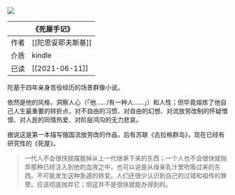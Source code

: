 ---
---

<img src='https://picture-guan.oss-cn-hangzhou.aliyuncs.com/20220817122150.png' class="bookCover"/>

|      | 《死屋手记》       |
| :--- | :----------------- |
| 作者 | [[陀思妥耶夫斯基]] |
| 介质 | kindle             |
| 已读 | [[2021-06-11]]     |

陀基于四年亲身苦役经历的场景群像小说。

依然是他的风格，洞察人心（「他……/有一种人……」）和人性；但毕竟熔炼了他自己人生最重要的转折点，对不自由的习惯、对自由的幻想、对流放劳改制的怀疑憎恨、对人民的同情热爱、对阶层鸿沟的无力悲哀。

据说这是第一本描写俄国流放劳改的作品，后有苏联《古拉格群岛》，现在已经有研究性的《死屋》。

>一代人不会很快就摆脱掉从上一代继承下来的东西；一个人也不会很快就抛弃那种已经注入到他的血液之中，也可以说是从母亲乳汁里吮吸过来的东西。不可能发生这种急遽的转变。人们还很少认识到自己的过错和祖传的罪孽。应该彻底抛弃它；但这并不是很快就能办得到的。